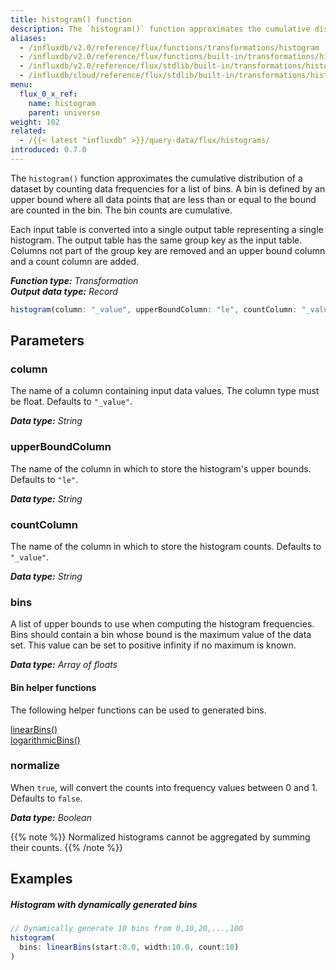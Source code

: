 ```yaml
---
title: histogram() function
description: The `histogram()` function approximates the cumulative distribution of a dataset by counting data frequencies for a list of bins.
aliases:
  - /influxdb/v2.0/reference/flux/functions/transformations/histogram
  - /influxdb/v2.0/reference/flux/functions/built-in/transformations/histogram/
  - /influxdb/v2.0/reference/flux/stdlib/built-in/transformations/histogram/
  - /influxdb/cloud/reference/flux/stdlib/built-in/transformations/histogram/
menu:
  flux_0_x_ref:
    name: histogram
    parent: universe
weight: 102
related:
  - /{{< latest "influxdb" >}}/query-data/flux/histograms/
introduced: 0.7.0
---
```


The `histogram()` function approximates the cumulative distribution of a dataset by counting data frequencies for a list of bins.
A bin is defined by an upper bound where all data points that are less than or equal to the bound are counted in the bin.
The bin counts are cumulative.

Each input table is converted into a single output table representing a single histogram.
The output table has the same group key as the input table.
Columns not part of the group key are removed and an upper bound column and a count column are added.

_**Function type:** Transformation_  
_**Output data type:** Record_

```js
histogram(column: "_value", upperBoundColumn: "le", countColumn: "_value", bins: [50.0, 75.0, 90.0], normalize: false)
```

## Parameters

### column
The name of a column containing input data values.
The column type must be float.
Defaults to `"_value"`.

_**Data type:** String_

### upperBoundColumn
The name of the column in which to store the histogram's upper bounds.
Defaults to `"le"`.

_**Data type:** String_

### countColumn
The name of the column in which to store the histogram counts.
Defaults to `"_value"`.

_**Data type:** String_

### bins
A list of upper bounds to use when computing the histogram frequencies.
Bins should contain a bin whose bound is the maximum value of the data set.
This value can be set to positive infinity if no maximum is known.

_**Data type:** Array of floats_

#### Bin helper functions
The following helper functions can be used to generated bins.

[linearBins()](/influxdb/v2.0/reference/flux/stdlib/built-in/misc/linearbins)  
[logarithmicBins()](/influxdb/v2.0/reference/flux/stdlib/built-in/misc/logarithmicbins)

### normalize
When `true`, will convert the counts into frequency values between 0 and 1.
Defaults to `false`.

_**Data type:** Boolean_

{{% note %}}
Normalized histograms cannot be aggregated by summing their counts.
{{% /note %}}

## Examples

##### Histogram with dynamically generated bins
```js
// Dynamically generate 10 bins from 0,10,20,...,100
histogram(
  bins: linearBins(start:0.0, width:10.0, count:10)
)
```
